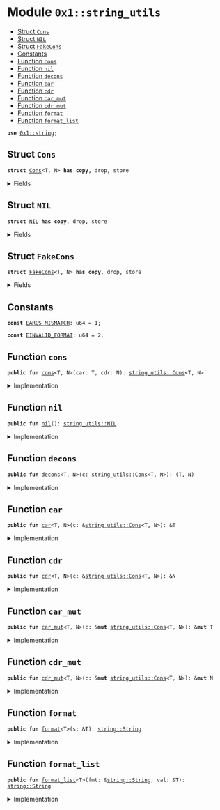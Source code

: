 
<a name="0x1_string_utils"></a>

# Module `0x1::string_utils`



-  [Struct `Cons`](#0x1_string_utils_Cons)
-  [Struct `NIL`](#0x1_string_utils_NIL)
-  [Struct `FakeCons`](#0x1_string_utils_FakeCons)
-  [Constants](#@Constants_0)
-  [Function `cons`](#0x1_string_utils_cons)
-  [Function `nil`](#0x1_string_utils_nil)
-  [Function `decons`](#0x1_string_utils_decons)
-  [Function `car`](#0x1_string_utils_car)
-  [Function `cdr`](#0x1_string_utils_cdr)
-  [Function `car_mut`](#0x1_string_utils_car_mut)
-  [Function `cdr_mut`](#0x1_string_utils_cdr_mut)
-  [Function `format`](#0x1_string_utils_format)
-  [Function `format_list`](#0x1_string_utils_format_list)


<pre><code><b>use</b> <a href="../../move-stdlib/doc/string.md#0x1_string">0x1::string</a>;
</code></pre>



<a name="0x1_string_utils_Cons"></a>

## Struct `Cons`



<pre><code><b>struct</b> <a href="string_utils.md#0x1_string_utils_Cons">Cons</a>&lt;T, N&gt; <b>has</b> <b>copy</b>, drop, store
</code></pre>



<details>
<summary>Fields</summary>


<dl>
<dt>
<code>car: T</code>
</dt>
<dd>

</dd>
<dt>
<code>cdr: N</code>
</dt>
<dd>

</dd>
</dl>


</details>

<a name="0x1_string_utils_NIL"></a>

## Struct `NIL`



<pre><code><b>struct</b> <a href="string_utils.md#0x1_string_utils_NIL">NIL</a> <b>has</b> <b>copy</b>, drop, store
</code></pre>



<details>
<summary>Fields</summary>


<dl>
<dt>
<code>dummy_field: bool</code>
</dt>
<dd>

</dd>
</dl>


</details>

<a name="0x1_string_utils_FakeCons"></a>

## Struct `FakeCons`



<pre><code><b>struct</b> <a href="string_utils.md#0x1_string_utils_FakeCons">FakeCons</a>&lt;T, N&gt; <b>has</b> <b>copy</b>, drop, store
</code></pre>



<details>
<summary>Fields</summary>


<dl>
<dt>
<code>car: T</code>
</dt>
<dd>

</dd>
<dt>
<code>cdr: N</code>
</dt>
<dd>

</dd>
</dl>


</details>

<a name="@Constants_0"></a>

## Constants


<a name="0x1_string_utils_EARGS_MISMATCH"></a>



<pre><code><b>const</b> <a href="string_utils.md#0x1_string_utils_EARGS_MISMATCH">EARGS_MISMATCH</a>: u64 = 1;
</code></pre>



<a name="0x1_string_utils_EINVALID_FORMAT"></a>



<pre><code><b>const</b> <a href="string_utils.md#0x1_string_utils_EINVALID_FORMAT">EINVALID_FORMAT</a>: u64 = 2;
</code></pre>



<a name="0x1_string_utils_cons"></a>

## Function `cons`



<pre><code><b>public</b> <b>fun</b> <a href="string_utils.md#0x1_string_utils_cons">cons</a>&lt;T, N&gt;(car: T, cdr: N): <a href="string_utils.md#0x1_string_utils_Cons">string_utils::Cons</a>&lt;T, N&gt;
</code></pre>



<details>
<summary>Implementation</summary>


<pre><code><b>public</b> <b>fun</b> <a href="string_utils.md#0x1_string_utils_cons">cons</a>&lt;T, N&gt;(car: T, cdr: N): <a href="string_utils.md#0x1_string_utils_Cons">Cons</a>&lt;T, N&gt; { <a href="string_utils.md#0x1_string_utils_Cons">Cons</a> { car, cdr } }
</code></pre>



</details>

<a name="0x1_string_utils_nil"></a>

## Function `nil`



<pre><code><b>public</b> <b>fun</b> <a href="string_utils.md#0x1_string_utils_nil">nil</a>(): <a href="string_utils.md#0x1_string_utils_NIL">string_utils::NIL</a>
</code></pre>



<details>
<summary>Implementation</summary>


<pre><code><b>public</b> <b>fun</b> <a href="string_utils.md#0x1_string_utils_nil">nil</a>(): <a href="string_utils.md#0x1_string_utils_NIL">NIL</a> { <a href="string_utils.md#0x1_string_utils_NIL">NIL</a> {} }
</code></pre>



</details>

<a name="0x1_string_utils_decons"></a>

## Function `decons`



<pre><code><b>public</b> <b>fun</b> <a href="string_utils.md#0x1_string_utils_decons">decons</a>&lt;T, N&gt;(c: <a href="string_utils.md#0x1_string_utils_Cons">string_utils::Cons</a>&lt;T, N&gt;): (T, N)
</code></pre>



<details>
<summary>Implementation</summary>


<pre><code><b>public</b> <b>fun</b> <a href="string_utils.md#0x1_string_utils_decons">decons</a>&lt;T, N&gt;(c: <a href="string_utils.md#0x1_string_utils_Cons">Cons</a>&lt;T, N&gt;): (T, N) {
    <b>let</b> <a href="string_utils.md#0x1_string_utils_Cons">Cons</a> { car, cdr } = c;
    (car, cdr)
}
</code></pre>



</details>

<a name="0x1_string_utils_car"></a>

## Function `car`



<pre><code><b>public</b> <b>fun</b> <a href="string_utils.md#0x1_string_utils_car">car</a>&lt;T, N&gt;(c: &<a href="string_utils.md#0x1_string_utils_Cons">string_utils::Cons</a>&lt;T, N&gt;): &T
</code></pre>



<details>
<summary>Implementation</summary>


<pre><code><b>public</b> <b>fun</b> <a href="string_utils.md#0x1_string_utils_car">car</a>&lt;T, N&gt;(c: &<a href="string_utils.md#0x1_string_utils_Cons">Cons</a>&lt;T, N&gt;): &T { &c.car }
</code></pre>



</details>

<a name="0x1_string_utils_cdr"></a>

## Function `cdr`



<pre><code><b>public</b> <b>fun</b> <a href="string_utils.md#0x1_string_utils_cdr">cdr</a>&lt;T, N&gt;(c: &<a href="string_utils.md#0x1_string_utils_Cons">string_utils::Cons</a>&lt;T, N&gt;): &N
</code></pre>



<details>
<summary>Implementation</summary>


<pre><code><b>public</b> <b>fun</b> <a href="string_utils.md#0x1_string_utils_cdr">cdr</a>&lt;T, N&gt;(c: &<a href="string_utils.md#0x1_string_utils_Cons">Cons</a>&lt;T, N&gt;): &N { &c.cdr }
</code></pre>



</details>

<a name="0x1_string_utils_car_mut"></a>

## Function `car_mut`



<pre><code><b>public</b> <b>fun</b> <a href="string_utils.md#0x1_string_utils_car_mut">car_mut</a>&lt;T, N&gt;(c: &<b>mut</b> <a href="string_utils.md#0x1_string_utils_Cons">string_utils::Cons</a>&lt;T, N&gt;): &<b>mut</b> T
</code></pre>



<details>
<summary>Implementation</summary>


<pre><code><b>public</b> <b>fun</b> <a href="string_utils.md#0x1_string_utils_car_mut">car_mut</a>&lt;T, N&gt;(c: &<b>mut</b> <a href="string_utils.md#0x1_string_utils_Cons">Cons</a>&lt;T, N&gt;): &<b>mut</b> T { &<b>mut</b> c.car }
</code></pre>



</details>

<a name="0x1_string_utils_cdr_mut"></a>

## Function `cdr_mut`



<pre><code><b>public</b> <b>fun</b> <a href="string_utils.md#0x1_string_utils_cdr_mut">cdr_mut</a>&lt;T, N&gt;(c: &<b>mut</b> <a href="string_utils.md#0x1_string_utils_Cons">string_utils::Cons</a>&lt;T, N&gt;): &<b>mut</b> N
</code></pre>



<details>
<summary>Implementation</summary>


<pre><code><b>public</b> <b>fun</b> <a href="string_utils.md#0x1_string_utils_cdr_mut">cdr_mut</a>&lt;T, N&gt;(c: &<b>mut</b> <a href="string_utils.md#0x1_string_utils_Cons">Cons</a>&lt;T, N&gt;): &<b>mut</b> N { &<b>mut</b> c.cdr }
</code></pre>



</details>

<a name="0x1_string_utils_format"></a>

## Function `format`



<pre><code><b>public</b> <b>fun</b> <a href="string_utils.md#0x1_string_utils_format">format</a>&lt;T&gt;(s: &T): <a href="../../move-stdlib/doc/string.md#0x1_string_String">string::String</a>
</code></pre>



<details>
<summary>Implementation</summary>


<pre><code><b>public</b> <b>native</b> <b>fun</b> <a href="string_utils.md#0x1_string_utils_format">format</a>&lt;T&gt;(s: &T): String;
</code></pre>



</details>

<a name="0x1_string_utils_format_list"></a>

## Function `format_list`



<pre><code><b>public</b> <b>fun</b> <a href="string_utils.md#0x1_string_utils_format_list">format_list</a>&lt;T&gt;(fmt: &<a href="../../move-stdlib/doc/string.md#0x1_string_String">string::String</a>, val: &T): <a href="../../move-stdlib/doc/string.md#0x1_string_String">string::String</a>
</code></pre>



<details>
<summary>Implementation</summary>


<pre><code><b>public</b> <b>native</b> <b>fun</b> <a href="string_utils.md#0x1_string_utils_format_list">format_list</a>&lt;T&gt;(fmt: &String, val: &T): String;
</code></pre>



</details>


[move-book]: https://aptos.dev/guides/move-guides/book/SUMMARY
